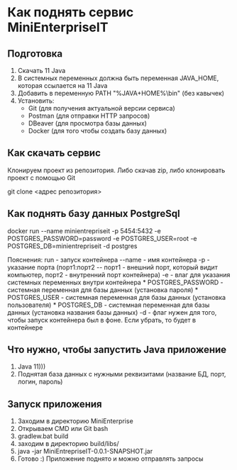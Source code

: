 # Как поднять сервис MiniEnterpriseIT
## Подготовка

1) Скачать 11 Java
2) В системных переменных должна быть переменная JAVA_HOME, которая ссылается на 11 Java 
3) Добавить в переменную PATH "%JAVA+HOME%\bin" (без кавычек) 
4) Установить:
   - Git (для получения актуальной версии сервиса)
   - Postman (для отправки HTTP запросов)
   - DBeaver (для просмотра базы данных)
   - Docker (для того чтобы создать базу данных)
   
## Как скачать сервис

Клонируем проект из репозитория. Либо скачав zip, либо клонировать проект с помощью Git

git clone <адрес репозитория>

## Как поднять базу данных PostgreSql

docker run --name minientrepriseit -p 5454:5432 -e POSTGRES_PASSWORD=password -e POSTGRES_USER=root -e POSTGRES_DB=minientrepriseit -d postgres

Пояснения:
    run - запуск контейнера
    --name - имя контейнера
    -p - указание порта (порт1:порт2 -- порт1 - внешний порт, который видит компьютер, порт2 - внутренний порт контейнера)
    -e - влаг для указания системных переменных внутри контейнера
        * POSTGRES_PASSWORD - системная переменная для базы данных (установка пароля)
        * POSTGRES_USER - системная переменная для базы данных (установка пользователя)
        * POSTGRES_DB - системная переменная для базы данных (установка названия базы данных)
    -d - флаг нужен для того, чтобы запуск контейнера был в фоне. Если убрать, то будет в контейнере

## Что нужно, чтобы запустить Java приложение 

1) Java 11)))
2) Поднятая база данных с нужными реквизитами (название БД, порт, логин, пароль)

## Запуск приложения
    
1) Заходим в директорию MiniEnterprise 
2) Открываем CMD или Git bash
3) gradlew.bat build
4) заходим в директорию build/libs/
5) java -jar MiniEntrepriseIT-0.0.1-SNAPSHOT.jar
6) Готово :) Приложение поднято и можно отправлять запросы


